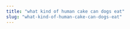 ```yaml
---
title: "what kind of human cake can dogs eat"
slug: "what-kind-of-human-cake-can-dogs-eat"
---
```


